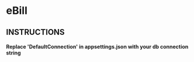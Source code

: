# eBill

## INSTRUCTIONS

#### Replace 'DefaultConnection' in appsettings.json with your db connection string